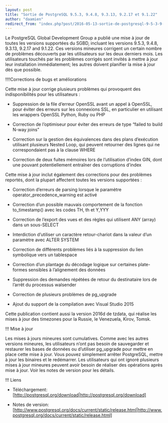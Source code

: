 ```yaml
---
layout: post
title: "Sortie de PostgreSQL 9.5.3, 9.4.8, 9.3.13, 9.2.17 et 9.1.22"
author: "daamien"
redirect_from: "index.php?post/2016-05-13-sortie-de-postgresql-9-5-3-9-4-8-9-3-13-9-2-17-et-9-1-22 "
---
```




Le PostgreSQL Global Development Group a publié une mise à jour de toutes les versions supportées du SGBD, incluant les versions 9.5.3, 9.4.8, 9.3.13, 9.2.17 and 9.1.22. Ces versions mineures corrigent un certain nombre de problèmes découverts par les utilisateurs sur les deux derniers mois. Les utilisateurs touchés par les problèmes corrigés sont invités à mettre à jour leur installation immédiatement; les autres doivent planifier la mise à jour dès que possible.



!!!!Corrections de bugs et améliorations



Cette mise à jour corrige plusieurs problèmes qui provoquent des indisponibilités pour les utilisateurs :



* Suppression de la file d’erreur OpenSSL avant un appel à OpenSSL, pour éviter des erreurs sur les connexions SSL, en particulier en utilisant les wrappers OpenSSL Python, Ruby ou PHP

* Correction de l’optimiseur pour éviter des erreurs de type “failed to build N-way joins”

* Correction sur la gestion des équivalences dans des plans d’exécution utilisant plusieurs Nested Loop, qui peuvent retourner des lignes qui ne correspondaient pas à la clause WHERE

* Correction de deux fuites mémoires lors de l’utilisation d’index GIN, dont une pouvant potentiellement entraîner des corruptions d’index



Cette mise à jour inclut également des corrections pour des problèmes reportés, dont la plupart affectent toutes les versions supportées :



* Correction d’erreurs de parsing lorsque le paramètre operator_precedence_warning est activé

* Correction d’un possible mauvais comportement de la fonction to_timestamp() avec les codes TH, th et Y,YYY

* Correction de l’export des vues et des règles qui utilisent ANY (array) dans un sous-SELECT

* Interdiction d’utiliser un caractère retour-chariot dans la valeur d’un paramètre avec ALTER SYSTEM

* Correction de différents problèmes liés à la suppression du lien symbolique vers un tablespace

* Correction d’un plantage du décodage logique sur certaines plate-formes sensibles à l’alignement des données

* Suppression des demandes répétées de retour du destinataire lors de l’arrêt du processus walsender

* Correction de plusieurs problèmes de pg_upgrade

* Ajout du support de la compilation avec Visual Studio 2015



Cette publication contient aussi la version 2016d de tzdata, qui réalise les mises à jour des timezones pour la Russie, le Venezuela, Kirov, Tomsk.



!!! Mise à jour



Les mises à jours mineures sont cumulatives. Comme avec les autres versions mineures, les utilisateurs n’ont pas besoin de sauvegarder et restaurer les bases de données ou d’utiliser pg_upgrade pour mettre en place cette mise à jour. Vous pouvez simplement arrêter PostgreSQL, mettre à jour les binaires et le redémarrer. Les utilisateurs qui ont ignoré plusieurs mises à jour mineures peuvent avoir besoin de réaliser des opérations après mise à jour. Voir les notes de version pour les détails.



!!! Liens



* Téléchargement: [http://postgresql.org/download|http://postgresql.org/download]

* Notes de version: [http://www.postgresql.org/docs/current/static/release.html|http://www.postgresql.org/docs/current/static/release.html]